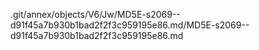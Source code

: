 .git/annex/objects/V6/Jw/MD5E-s2069--d91f45a7b930b1bad2f2f3c959195e86.md/MD5E-s2069--d91f45a7b930b1bad2f2f3c959195e86.md